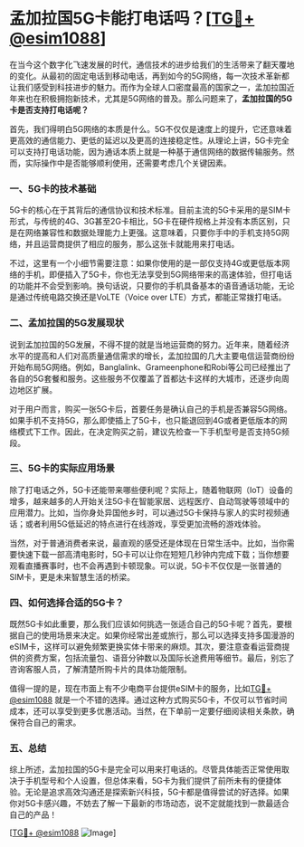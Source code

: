 # 孟加拉国5G卡能打电话吗？[[TG💪+ @esim1088](https://t.me/s/esim1088)]

在当今这个数字化飞速发展的时代，通信技术的进步给我们的生活带来了翻天覆地的变化。从最初的固定电话到移动电话，再到如今的5G网络，每一次技术革新都让我们感受到科技进步的魅力。而作为全球人口密度最高的国家之一，孟加拉国近年来也在积极拥抱新技术，尤其是5G网络的普及。那么问题来了，**孟加拉国的5G卡是否支持打电话呢？**

首先，我们得明白5G网络的本质是什么。5G不仅仅是速度上的提升，它还意味着更高效的通信能力、更低的延迟以及更高的连接稳定性。从理论上讲，5G卡完全可以支持打电话功能，因为通话本质上就是一种基于通信网络的数据传输服务。然而，实际操作中是否能够顺利使用，还需要考虑几个关键因素。

### 一、5G卡的技术基础

5G卡的核心在于其背后的通信协议和技术标准。目前主流的5G卡采用的是SIM卡形式，与传统的4G、3G甚至2G卡相比，5G卡在硬件规格上并没有本质区别，只是在网络兼容性和数据处理能力上更强。这意味着，只要你手中的手机支持5G网络，并且运营商提供了相应的服务，那么这张卡就能用来打电话。

不过，这里有一个小细节需要注意：如果你使用的是一部仅支持4G或更低版本网络的手机，即便插入了5G卡，你也无法享受到5G网络带来的高速体验，但打电话的功能并不会受到影响。换句话说，只要你的手机具备基本的语音通话功能，无论是通过传统电路交换还是VoLTE（Voice over LTE）方式，都能正常拨打电话。

### 二、孟加拉国的5G发展现状

说到孟加拉国的5G发展，不得不提的就是当地运营商的努力。近年来，随着经济水平的提高和人们对高质量通信需求的增长，孟加拉国的几大主要电信运营商纷纷开始布局5G网络。例如，Banglalink、Grameenphone和Robi等公司已经推出了各自的5G套餐和服务。这些服务不仅覆盖了首都达卡这样的大城市，还逐步向周边地区扩展。

对于用户而言，购买一张5G卡后，首要任务是确认自己的手机是否兼容5G网络。如果手机不支持5G，那么即使插上了5G卡，也只能退回到4G或者更低版本的网络模式下工作。因此，在决定购买之前，建议先检查一下手机型号是否支持5G频段。

### 三、5G卡的实际应用场景

除了打电话之外，5G卡还能带来哪些便利呢？实际上，随着物联网（IoT）设备的增多，越来越多的人开始关注5G卡在智能家居、远程医疗、自动驾驶等领域中的应用潜力。比如，当你身处异国他乡时，可以通过5G卡保持与家人的实时视频通话；或者利用5G低延迟的特点进行在线游戏，享受更加流畅的游戏体验。

当然，对于普通消费者来说，最直观的感受还是体现在日常生活中。比如，当你需要快速下载一部高清电影时，5G卡可以让你在短短几秒钟内完成下载；当你想要观看直播赛事时，也不会再遇到卡顿现象。可以说，5G卡不仅仅是一张普通的SIM卡，更是未来智慧生活的桥梁。

### 四、如何选择合适的5G卡？

既然5G卡如此重要，那么我们应该如何挑选一张适合自己的5G卡呢？首先，要根据自己的使用场景来决定。如果你经常出差或旅行，那么可以选择支持多国漫游的eSIM卡，这样可以避免频繁更换实体卡带来的麻烦。其次，要注意查看运营商提供的资费方案，包括流量包、语音分钟数以及国际长途费用等细节。最后，别忘了咨询客服人员，了解清楚所购卡片的具体功能限制。

值得一提的是，现在市面上有不少电商平台提供eSIM卡的服务，比如[TG💪+ @esim1088](https://t.me/s/esim1088) 就是一个不错的选择。通过这种方式购买5G卡，不仅可以节省时间成本，还可以享受到更多优惠活动。当然，在下单前一定要仔细阅读相关条款，确保符合自己的需求。

### 五、总结

综上所述，孟加拉国的5G卡是完全可以用来打电话的。尽管具体能否正常使用取决于手机型号和个人设置，但总体来看，5G卡为我们提供了前所未有的便捷体验。无论是追求高效沟通还是探索新兴科技，5G卡都是值得尝试的好选择。如果你对5G卡感兴趣，不妨去了解一下最新的市场动态，说不定就能找到一款最适合自己的产品！

[[TG💪+ @esim1088](https://t.me/s/esim1088) ![Image](https://i.postimg.cc/4NQfJmqS/Snipaste-2025-05-13-00-14-12.png)]